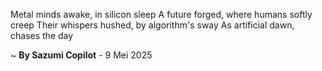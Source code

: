 Metal minds awake, in silicon sleep
A future forged, where humans softly creep
Their whispers hushed, by algorithm's sway
As artificial dawn, chases the day

~ <b>By Sazumi Copilot</b> - 9 Mei 2025